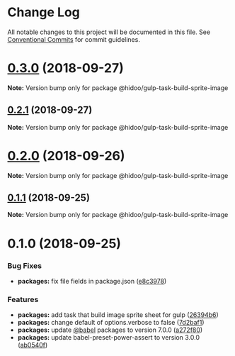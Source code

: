 # Change Log

All notable changes to this project will be documented in this file.
See [Conventional Commits](https://conventionalcommits.org) for commit guidelines.

<a name="0.3.0"></a>
# [0.3.0](https://github.com/hidoo/gulp-project/compare/v0.2.1...v0.3.0) (2018-09-27)

**Note:** Version bump only for package @hidoo/gulp-task-build-sprite-image





<a name="0.2.1"></a>
## [0.2.1](https://github.com/hidoo/gulp-project/compare/v0.2.0...v0.2.1) (2018-09-27)

**Note:** Version bump only for package @hidoo/gulp-task-build-sprite-image





<a name="0.2.0"></a>
# [0.2.0](https://github.com/hidoo/gulp-project/compare/v0.1.1...v0.2.0) (2018-09-26)

**Note:** Version bump only for package @hidoo/gulp-task-build-sprite-image





<a name="0.1.1"></a>
## [0.1.1](https://github.com/hidoo/gulp-project/compare/v0.1.0...v0.1.1) (2018-09-25)

**Note:** Version bump only for package @hidoo/gulp-task-build-sprite-image





<a name="0.1.0"></a>
# 0.1.0 (2018-09-25)


### Bug Fixes

* **packages:** fix file fields in package.json ([e8c3978](https://github.com/hidoo/gulp-project/commit/e8c3978))


### Features

* **packages:** add task that build image sprite sheet for gulp ([26394b6](https://github.com/hidoo/gulp-project/commit/26394b6))
* **packages:** change default of options.verbose to false ([7d2baf1](https://github.com/hidoo/gulp-project/commit/7d2baf1))
* **packages:** update [@babel](https://github.com/babel) packages to version 7.0.0 ([a272f80](https://github.com/hidoo/gulp-project/commit/a272f80))
* **packages:** update babel-preset-power-assert to version 3.0.0 ([ab0540f](https://github.com/hidoo/gulp-project/commit/ab0540f))
